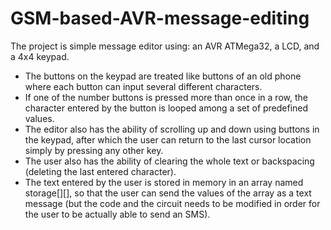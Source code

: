 # GSM-based-AVR-message-editing

The project is simple message editor using: an AVR ATMega32, a LCD, and a 4x4 keypad.
- The buttons on the keypad are treated like buttons of an old phone where each button can input several different characters.
- If one of the number buttons is pressed more than once in a row, the character entered by the button is looped among a set of 
 predefined values.
- The editor also has the ability of scrolling up and down using buttons in the keypad, after which the user can return to the 
 last cursor location simply by pressing any other key.
- The user also has the ability of clearing the whole text or backspacing (deleting the last entered character).
- The text entered by the user is stored in memory in an array named storage[][], so that the user can send the values of the 
 array as a text message (but the code and the circuit needs to be modified in order for the user to be actually able to send an SMS).
